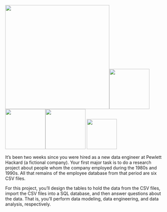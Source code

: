 <p align="left">
<img src="https://github.com/theidari/sql-challenge/blob/main/heder1.png" width="332"><img src="https://github.com/theidari/sql-challenge/blob/main/OP.png" width="128"><img src="https://github.com/theidari/sql-challenge/blob/main/CD.png" width="128"><img src="https://github.com/theidari/sql-challenge/blob/main/RS.png" width="128">
<img src="https://github.com/theidari/sql-challenge/blob/main/RF1.png" width="96">
</p>

It’s been two weeks since you were hired as a new data engineer at Pewlett Hackard (a fictional company). Your first major task is to do a research project about people whom the company employed during the 1980s and 1990s. All that remains of the employee database from that period are six CSV files.

For this project, you’ll design the tables to hold the data from the CSV files, import the CSV files into a SQL database, and then answer questions about the data. That is, you’ll perform data modeling, data engineering, and data analysis, respectively.
